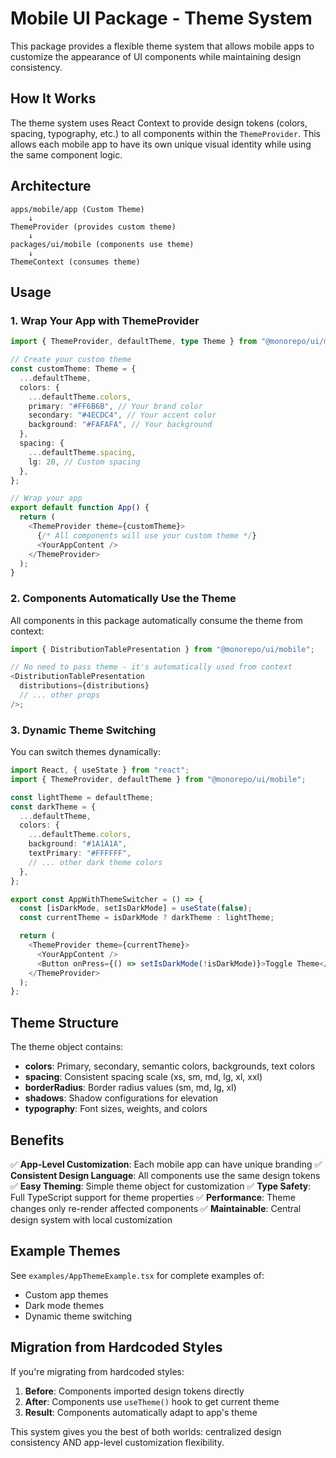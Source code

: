 # Mobile UI Package - Theme System

This package provides a flexible theme system that allows mobile apps to customize the appearance of UI components while maintaining design consistency.

## How It Works

The theme system uses React Context to provide design tokens (colors, spacing, typography, etc.) to all components within the `ThemeProvider`. This allows each mobile app to have its own unique visual identity while using the same component logic.

## Architecture

```
apps/mobile/app (Custom Theme)
    ↓
ThemeProvider (provides custom theme)
    ↓
packages/ui/mobile (components use theme)
    ↓
ThemeContext (consumes theme)
```

## Usage

### 1. Wrap Your App with ThemeProvider

```typescript
import { ThemeProvider, defaultTheme, type Theme } from "@monorepo/ui/mobile";

// Create your custom theme
const customTheme: Theme = {
  ...defaultTheme,
  colors: {
    ...defaultTheme.colors,
    primary: "#FF6B6B", // Your brand color
    secondary: "#4ECDC4", // Your accent color
    background: "#FAFAFA", // Your background
  },
  spacing: {
    ...defaultTheme.spacing,
    lg: 20, // Custom spacing
  },
};

// Wrap your app
export default function App() {
  return (
    <ThemeProvider theme={customTheme}>
      {/* All components will use your custom theme */}
      <YourAppContent />
    </ThemeProvider>
  );
}
```

### 2. Components Automatically Use the Theme

All components in this package automatically consume the theme from context:

```typescript
import { DistributionTablePresentation } from "@monorepo/ui/mobile";

// No need to pass theme - it's automatically used from context
<DistributionTablePresentation
  distributions={distributions}
  // ... other props
/>;
```

### 3. Dynamic Theme Switching

You can switch themes dynamically:

```typescript
import React, { useState } from "react";
import { ThemeProvider, defaultTheme } from "@monorepo/ui/mobile";

const lightTheme = defaultTheme;
const darkTheme = {
  ...defaultTheme,
  colors: {
    ...defaultTheme.colors,
    background: "#1A1A1A",
    textPrimary: "#FFFFFF",
    // ... other dark theme colors
  },
};

export const AppWithThemeSwitcher = () => {
  const [isDarkMode, setIsDarkMode] = useState(false);
  const currentTheme = isDarkMode ? darkTheme : lightTheme;

  return (
    <ThemeProvider theme={currentTheme}>
      <YourAppContent />
      <Button onPress={() => setIsDarkMode(!isDarkMode)}>Toggle Theme</Button>
    </ThemeProvider>
  );
};
```

## Theme Structure

The theme object contains:

- **colors**: Primary, secondary, semantic colors, backgrounds, text colors
- **spacing**: Consistent spacing scale (xs, sm, md, lg, xl, xxl)
- **borderRadius**: Border radius values (sm, md, lg, xl)
- **shadows**: Shadow configurations for elevation
- **typography**: Font sizes, weights, and colors

## Benefits

✅ **App-Level Customization**: Each mobile app can have unique branding
✅ **Consistent Design Language**: All components use the same design tokens
✅ **Easy Theming**: Simple theme object for customization
✅ **Type Safety**: Full TypeScript support for theme properties
✅ **Performance**: Theme changes only re-render affected components
✅ **Maintainable**: Central design system with local customization

## Example Themes

See `examples/AppThemeExample.tsx` for complete examples of:

- Custom app themes
- Dark mode themes
- Dynamic theme switching

## Migration from Hardcoded Styles

If you're migrating from hardcoded styles:

1. **Before**: Components imported design tokens directly
2. **After**: Components use `useTheme()` hook to get current theme
3. **Result**: Components automatically adapt to app's theme

This system gives you the best of both worlds: centralized design consistency AND app-level customization flexibility.

